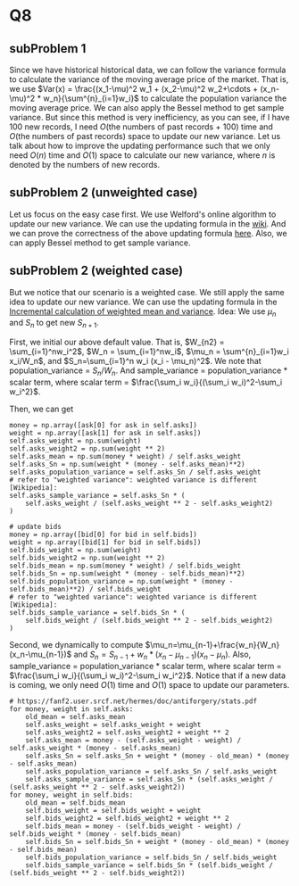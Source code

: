 # Q8
## subProblem 1
Since we have historical historical data, we can follow the variance formula to calculate the variance of the moving average price of the market.
That is, we use $Var(x) = \frac{(x_1-\mu)^2 w_1 + (x_2-\mu)^2 w_2+\cdots + (x_n-\mu)^2 * w_n}{\sum^{n}_{i=1}w_i}$ to calculate the population variance the moving average price.
We can also apply the Bessel method to get sample variance.
But since this method is very inefficiency, as you can see, if I have 100 new records, I need $O(\text{the numbers of past records + 100})$ time and $O(\text{the numbers of past records})$ space to update our new variance.
Let us talk about how to improve the updating performance such that we only need $O(n)$ time and $O(1)$ space to calculate our new variance, where $n$ is denoted by the numbers of new records.

## subProblem 2 (unweighted case)
Let us focus on the easy case first.
We use Welford's online algorithm to update our new variance.
We can use the updating formula in the [wiki](https://en.wikipedia.org/wiki/Algorithms_for_calculating_variance).
And we can prove the correctness of the above updating formula [here](https://changyaochen.github.io/welford/#numerical-stability).
Also, we can apply Bessel method to get sample variance.

## subProblem 2 (weighted case)
But we notice that our scenario is a weighted case.
We still apply the same idea to update our new variance.
We can use the updating formula in the [Incremental calculation of weighted mean and variance](https://fanf2.user.srcf.net/hermes/doc/antiforgery/stats.pdf).
Idea: We use $\mu_n$ and $S_n$ to get new $S_{n+1}$.


First, we initial our above default value.
That is, $W_{n2} = \sum_{i=1}^nw_i^2$, $W_n = \sum_{i=1}^nw_i$, $\mu_n = \sum^{n}_{i=1}w_i x_i/W_n$, and $S_n=\sum_{i=1}^n w_i (x_i - \mu_n)^2$.
We note that population_variance = $S_n / W_n$.
And sample_variance = population_variance * scalar term, where scalar term = $\frac{\sum_i w_i}{(\sum_i w_i)^2-\sum_i w_i^2}$.

Then, we can get
```python=
money = np.array([ask[0] for ask in self.asks])
weight = np.array([ask[1] for ask in self.asks])
self.asks_weight = np.sum(weight)
self.asks_weight2 = np.sum(weight ** 2)
self.asks_mean = np.sum(money * weight) / self.asks_weight
self.asks_Sn = np.sum(weight * (money - self.asks_mean)**2)
self.asks_population_variance = self.asks_Sn / self.asks_weight
# refer to "weighted variance": weighted variance is different [Wikipedia]:
self.asks_sample_variance = self.asks_Sn * (
    self.asks_weight / (self.asks_weight ** 2 - self.asks_weight2)
)

# update bids
money = np.array([bid[0] for bid in self.bids])
weight = np.array([bid[1] for bid in self.bids])
self.bids_weight = np.sum(weight)
self.bids_weight2 = np.sum(weight ** 2)
self.bids_mean = np.sum(money * weight) / self.bids_weight
self.bids_Sn = np.sum(weight * (money - self.bids_mean)**2)
self.bids_population_variance = np.sum(weight * (money - self.bids_mean)**2) / self.bids_weight
# refer to "weighted variance": weighted variance is different [Wikipedia]:
self.bids_sample_variance = self.bids_Sn * (
    self.bids_weight / (self.bids_weight ** 2 - self.bids_weight2)
)
```

Second, we dynamically to compute $\mu_n=\mu_{n-1}+\frac{w_n}{W_n}(x_n-\mu_{n-1})$ and $S_n = S_{n-1} + w_n * (x_n - \mu_{n-1})(x_n - \mu_{n})$.
Also, sample_variance = population_variance * scalar term, where scalar term = $\frac{\sum_i w_i}{(\sum_i w_i)^2-\sum_i w_i^2}$.
Notice that if a new data is coming, we only need $O(1)$ time and $O(1)$ space to update our parameters.

```python=
# https://fanf2.user.srcf.net/hermes/doc/antiforgery/stats.pdf
for money, weight in self.asks:
    old_mean = self.asks_mean
    self.asks_weight = self.asks_weight + weight
    self.asks_weight2 = self.asks_weight2 + weight ** 2
    self.asks_mean = money - (self.asks_weight - weight) / self.asks_weight * (money - self.asks_mean)
    self.asks_Sn = self.asks_Sn + weight * (money - old_mean) * (money - self.asks_mean)
    self.asks_population_variance = self.asks_Sn / self.asks_weight
    self.asks_sample_variance = self.asks_Sn * (self.asks_weight / (self.asks_weight ** 2 - self.asks_weight2))
for money, weight in self.bids:
    old_mean = self.bids_mean
    self.bids_weight = self.bids_weight + weight
    self.bids_weight2 = self.bids_weight2 + weight ** 2
    self.bids_mean = money - (self.bids_weight - weight) / self.bids_weight * (money - self.bids_mean)
    self.bids_Sn = self.bids_Sn + weight * (money - old_mean) * (money - self.bids_mean)
    self.bids_population_variance = self.bids_Sn / self.bids_weight
    self.bids_sample_variance = self.bids_Sn * (self.bids_weight / (self.bids_weight ** 2 - self.bids_weight2))
```